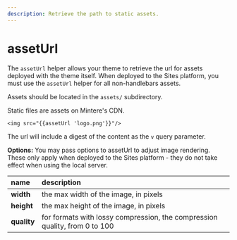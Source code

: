 ```yaml
---
description: Retrieve the path to static assets.
---
```


# assetUrl

The `assetUrl` helper allows your theme to retrieve the url for assets deployed with the theme itself. When deployed to the Sites platform, you must use the `assetUrl` helper for all non-handlebars assets.

Assets should be located in the `assets/` subdirectory.

Static files are assets on Mintere's CDN.

```markup
<img src="{{assetUrl 'logo.png'}}"/>
```

The url will include a digest of the content as the `v` query parameter. 

**Options:** You may pass options to assetUrl to adjust image rendering. These only apply when deployed to the Sites platform - they do not take effect when using the local server.

| name | description |
| :--- | :--- |
| **width** | the max width of the image, in pixels |
| **height** | the max height of the image, in pixels |
| **quality** | for formats with lossy compression, the compression quality, from 0 to 100 |

